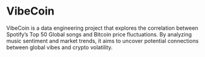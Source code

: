# VibeCoin
VibeCoin is a data engineering project that explores the correlation between Spotify’s Top 50 Global songs and Bitcoin price fluctuations. By analyzing music sentiment and market trends, it aims to uncover potential connections between global vibes and crypto volatility.
